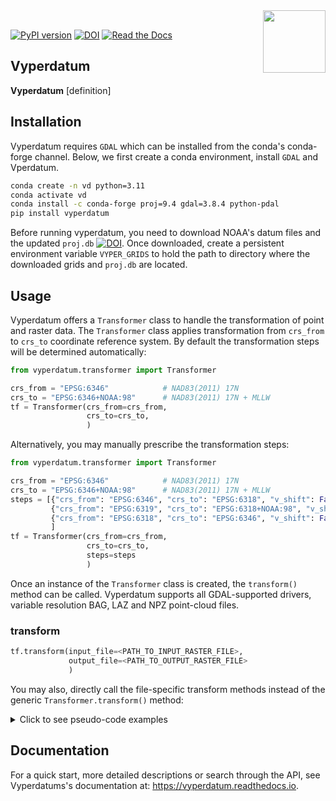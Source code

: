 <img align="right" src="https://upload.wikimedia.org/wikipedia/commons/7/79/NOAA_logo.svg" width="100">
<br/>

[![PyPI version](https://badge.fury.io/py/vyperdatum.svg)](https://badge.fury.io/py/vyperdatum)
[![DOI](https://zenodo.org/badge/785898982.svg)](https://zenodo.org/doi/10.5281/zenodo.13345073)
[![Read the Docs](https://readthedocs.org/projects/vyperdatum/badge/?version=latest)](https://vyperdatum.readthedocs.io/en/latest/)

## Vyperdatum

**Vyperdatum** [definition] 

## Installation
Vyperdatum requires `GDAL` which can be installed from the conda's conda-forge channel. Below, we first create a conda environment, install `GDAL` and Vperdatum.

```bash
conda create -n vd python=3.11
conda activate vd
conda install -c conda-forge proj=9.4 gdal=3.8.4 python-pdal
pip install vyperdatum
```
Before running vyperdatum, you need to download NOAA's datum files and the updated `proj.db` [![DOI](https://zenodo.org/badge/DOI/10.5281/zenodo.15184045.svg)](https://doi.org/10.5281/zenodo.15184045). Once downloaded, create a persistent environment variable `VYPER_GRIDS` to hold the path to directory where the downloaded grids and `proj.db` are located. 

## Usage
Vyperdatum offers a `Transformer` class to handle the transformation of point and raster data. The `Transformer` class applies transformation from `crs_from` to `crs_to` coordinate reference system. By default the transformation steps will be determined automatically:

```python
from vyperdatum.transformer import Transformer

crs_from = "EPSG:6346"            # NAD83(2011) 17N
crs_to = "EPSG:6346+NOAA:98"      # NAD83(2011) 17N + MLLW
tf = Transformer(crs_from=crs_from,
                 crs_to=crs_to,
                 )
```

Alternatively, you may manually prescribe the transformation steps:

```python
from vyperdatum.transformer import Transformer

crs_from = "EPSG:6346"            # NAD83(2011) 17N
crs_to = "EPSG:6346+NOAA:98"      # NAD83(2011) 17N + MLLW
steps = [{"crs_from": "EPSG:6346", "crs_to": "EPSG:6318", "v_shift": False},
         {"crs_from": "EPSG:6319", "crs_to": "EPSG:6318+NOAA:98", "v_shift": True},
         {"crs_from": "EPSG:6318", "crs_to": "EPSG:6346", "v_shift": False}
         ]
tf = Transformer(crs_from=crs_from,
                 crs_to=crs_to,
                 steps=steps
                 )
```


Once an instance of the `Transformer` class is created, the `transform()` method can be called. Vyperdatum supports all GDAL-supported drivers, variable resolution BAG, LAZ and NPZ point-cloud files.

### transform
```python                
tf.transform(input_file=<PATH_TO_INPUT_RASTER_FILE>,
             output_file=<PATH_TO_OUTPUT_RASTER_FILE>
             )
```

You may also, directly call the file-specific transform methods instead of the generic `Transformer.transform()` method:

<details>
<summary>Click to see pseudo-code examples</summary>
            
```python
# dircet point transformation. x, y, z can be arrays, too.
x, y, z = 278881.198, 2719890.433, 0
xt, yt, zt = tf.transform_points(x, y, z, always_xy=True, allow_ballpark=False)

# GDAL-supported raster transform  
tf.transform_raster(input_file=<PATH_TO_INPUT_RASTER_FILE>,
                    output_file=<PATH_TO_OUTPUT_RASTER_FILE>
                    )

# VRBAG transform
tf.transform_vrbag(input_file=<PATH_TO_INPUT_VRBAG_FILE>,
                   output_file=<PATH_TO_OUTPUT_VRBAG_FILE>
                   )

# LAZ transform
tf.transform_laz(input_file=<PATH_TO_INPUT_LAZ_FILE>,
                 output_file=<PATH_TO_OUTPUT_LAZ_FILE>
                 )

# NPZ transform
tf.transform_npz(input_file=<PATH_TO_INPUT_NPZ_FILE>,
                 output_file=<PATH_TO_OUTPUT_NPZ_FILE>
                 )
```
</details>

## Documentation

For a quick start, more detailed descriptions or search through the API, see Vyperdatums's documentation at: https://vyperdatum.readthedocs.io.